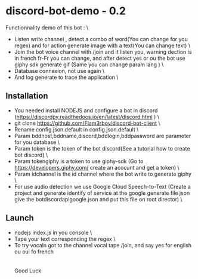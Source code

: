 # discord-bot-demo - 0.2

Functionnality demo of this bot : \
 - Listen write channel , detect a combo of word(You can change for you regex) and for action generate image with a text(You can change text) \
 - Join the bot  voice channel with /join and it listen you, warning dection is in french fr-Fr you can change, and after detect yes or ou the bot use giphy sdk generate gif (Same you can change param lang ) \
 - Database connexion, not use again \
 - And log generate to trace the application \

## Installation
 - You needed install NODEJS and configure a bot in discord (https://discordpy.readthedocs.io/en/latest/discord.html ) \
 - git clone https://github.com/Flam3rboy/discord-bot-client \
 - Rename config.json.default in config.json.default \
 - Param bddhost,bddname,discord,bddlogin,bddpassword are parameter for you database \
 - Param token is the token of the bot discord(See a tutorial how to create bot discord) \
 - Param tokengiphy is a token to use giphy-sdk (Go to https://developers.giphy.com/ create an acocunt and get a token) \
 - Param idchannel is the id channel where the bot write to generate giphy \
 \
 - For use audio detection we use Google Cloud Speech-to-Text (Create a project and generate identify of service at the google generate file json give the botdiscordapigoogle.json and put this file on root director) \

## Launch
 - nodejs index.js in you console \
 - Tape your text corresponding the regex \
 - To try vocaln got to the channel vocal tape /join, and say yes for english  ou oui fo french \
 \
 \
Good Luck

